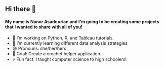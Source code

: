 ## Hi there 👋

#### My name is Nanor Asadourian and I'm going to be creating some projects that I wanted to share with all of you!

- 🔭 I’m working on Python, R, and Tableau tutorials. 
- 🌱 I’m currently learning different data analysis strategies 
- 😄 Pronouns: she/her/hers
- 🏁 Goal: Create a crochet helper application. 
- ⚡ Fun fact: I taught computer science to high schoolers!

<!--
**nasadourian/nasadourian** is a ✨ _special_ ✨ repository because its `README.md` (this file) appears on your GitHub profile.

Here are some ideas to get you started:

- 🔭 I’m currently working on ...
- 🌱 I’m currently learning ...
- 👯 I’m looking to collaborate on ...
- 🤔 I’m looking for help with ...
- 💬 Ask me about ...
- 📫 How to reach me: ...
- 😄 Pronouns: ...
- ⚡ Fun fact: ...
-->
